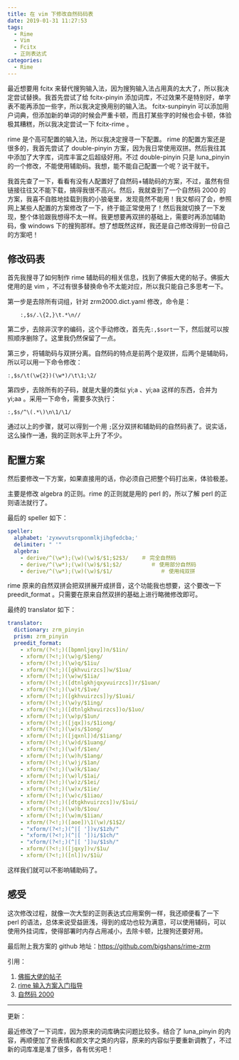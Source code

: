 ```yaml
---
title: 在 vim 下修改自然码码表
date: 2019-01-31 11:27:53
tags:
  - Rime
  - Vim
  - Fcitx
  - 正则表达式
categories:
  - Rime
---
```


最近想要用 fcitx 来替代搜狗输入法，因为搜狗输入法占用真的太大了，所以我决定尝试替换。我首先尝试了给 fcitx-pinyin 添加词库，不过效果不是特别好，单字表不能再添加一些字，所以我决定换用别的输入法。 fcitx-sunpinyin 可以添加用户词典，但添加新的单词的时候会严重卡顿，而且打某些字的时候也会卡顿，体验极其糟糕，所以我决定尝试一下 fcitx-rime 。

rime 是个高可配置的输入法，所以我决定搜寻一下配置。 rime 的配置方案还是很多的，我首先尝试了 double-pinyin 方案，因为我日常使用双拼。然后我往其中添加了大字库，词库丰富之后超级好用。不过 double-pinyin 只是 luna_pinyin 的一个修改，不能使用辅助码。我想，能不能自己配置一个呢？说干就干。

我首先查了一下，看看有没有人配置好了自然码+辅助码的方案，不过，虽然有但链接往往又不能下载，搞得我很不高兴。然后，我就查到了一个自然码 2000 的方案，我喜不自胜地挂载到我的小狼毫里，发现竟然不能用！我又郁闷了会，参照网上某些人配置的方案修改了一下，终于能正常使用了！然后我就切换了一下发现，整个体验跟我想得不太一样。我更想要再双拼的基础上，需要时再添加辅助码，像 windows 下的搜狗那样。想了想既然这样，我还是自己修改得到一份自己的方案吧！

## 修改码表

首先我搜寻了如何制作 rime 辅助码的相关信息，找到了佛振大佬的帖子。佛振大佬用的是 vim ，不过有很多替换命令不太能对应，所以我只能自己多思考一下。

第一步是去除所有词组，针对 zrm2000.dict.yaml 修改，命令是：

```vimscript
	:,$s/.\{2,}\t.*\n//
```

第二步，去除非汉字的编码，这个手动修改，首先先`:,$sort`一下，然后就可以按照顺序删除了。这里我仍然保留了一点。

第三步，将辅助码与双拼分离。自然码的特点是前两个是双拼，后两个是辅助码，所以可以用一下命令修改：

```vimscript
:,$s/\t(\w{2})(\w*)/\t\1;\2/
```

第四步，去除所有的子码，就是大量的类似 yi;a 、yi;aa 这样的东西，合并为 yi;aa 。采用一下命令，需要多次执行：

```vimscript
:,$s/^\(.*\)\n\1/\1/
```

通过以上的步骤，就可以得到一个用 `;`区分双拼和辅助码的自然码表了。说实话，这么操作一通，我的正则水平上升了不少。

## 配置方案

然后要修改一下方案，如果直接用的话，你必须自己把整个码打出来，体验极差。

主要是修改 algebra 的正则。rime 的正则就是用的 perl 的，所以了解 perl 的正则语法就行了。

最后的 speller 如下：

```yaml
speller:
  alphabet: 'zyxwvutsrqponmlkjihgfedcba;'
  delimiter: " '"
  algebra:
    - derive/^(\w*);(\w)(\w)$/$1;$2$3/    ＃ 完全自然码
    - derive/^(\w*);(\w)(\w)$/$1;$2/         ＃ 使用部分自然码
    - derive/^(\w*);(\w)(\w)$/$1/               ＃ 使用纯双拼
```

rime 原来的自然双拼会把双拼展开成拼音，这个功能我也想要，这个要改一下 preedit_format 。只需要在原来自然双拼的基础上进行略微修改即可。

最终的 translator 如下：

```yaml
translator:
  dictionary: zrm_pinyin
  prism: zrm_pinyin
  preedit_format:
    - xform/(?<!;)([bpmnljqxy])n/$1in/
    - xform/(?<!;)(\w)g/$1eng/
    - xform/(?<!;)(\w)q/$1iu/
    - xform/(?<!;)([gkhvuirzcs])w/$1ua/
    - xform/(?<!;)(\w)w/$1ia/
    - xform/(?<!;)([dtnlgkhjqxyvuirzcs])r/$1uan/
    - xform/(?<!;)(\w)t/$1ve/
    - xform/(?<!;)([gkhvuirzcs])y/$1uai/
    - xform/(?<!;)(\w)y/$1ing/
    - xform/(?<!;)([dtnlgkhvuirzcs])o/$1uo/
    - xform/(?<!;)(\w)p/$1un/
    - xform/(?<!;)([jqx])s/$1iong/
    - xform/(?<!;)(\w)s/$1ong/
    - xform/(?<!;)([jqxnl])d/$1iang/
    - xform/(?<!;)(\w)d/$1uang/
    - xform/(?<!;)(\w)f/$1en/
    - xform/(?<!;)(\w)h/$1ang/
    - xform/(?<!;)(\w)j/$1an/
    - xform/(?<!;)(\w)k/$1ao/
    - xform/(?<!;)(\w)l/$1ai/
    - xform/(?<!;)(\w)z/$1ei/
    - xform/(?<!;)(\w)x/$1ie/
    - xform/(?<!;)(\w)c/$1iao/
    - xform/(?<!;)([dtgkhvuirzcs])v/$1ui/
    - xform/(?<!;)(\w)b/$1ou/
    - xform/(?<!;)(\w)m/$1ian/
    - xform/(?<!;)([aoe])\1(\w)/$1$2/
    - "xform/(?<!;)(^|[ '])v/$1zh/"
    - "xform/(?<!;)(^|[ '])i/$1ch/"
    - "xform/(?<!;)(^|[ '])u/$1sh/"
    - xform/(?<!;)([jqxy])v/$1u/
    - xform/(?<!;)([nl])v/$1ü/
```

这样我们就可以不影响辅助码了。

## 感受

这次修改过程，就像一次大型的正则表达式应用案例一样，我还顺便看了一下 perl 的语法，总体来说受益匪浅，得到的成功也较为满意，可以使用辅码，可以使用外挂词库，使得部署时内存占用减小，去除卡顿，比搜狗还要好用。

最后附上我方案的 github 地址：https://github.com/bigshans/rime-zrm

引用：

1. [佛振大佬的帖子](http://tieba.baidu.com/p/2094178562)
2. [rime 输入方案入门指导](https://github.com/rime/home/wiki/RimeWithSchemata)
3. [自然码 2000](https://github.com/henices/rime)

---

更新：

最近修改了一下词库，因为原来的词库确实问题比较多。结合了 luna_pinyin 的内容，再顺便加了些表情和颜文字之类的内容，原来的内容似乎要重新调教了，不过新的词库准是准了很多，各有优劣吧！
